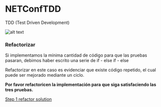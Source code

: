 # NETConfTDD

TDD (Test Driven Development)

![alt text](http://iwt2.org/wp-content/uploads/2015/06/tdd-logo-300x235.png)

### Refactorizar

Si implementamos la mínima cantidad de código para que las pruebas pasaran, debimos haber escrito una serie de if - else if - else

Refactorizar en este caso es evidenciar que existe código repetido, el cual puede ser mejorado mediante un ciclo.

**Por favor refactoricen la implementación para que siga satisfaciendo las tres pruebas.**

[Step 1 refactor solution](https://github.com/luisfelipediaz/NETConfTDD/tree/Step1_Refactor)